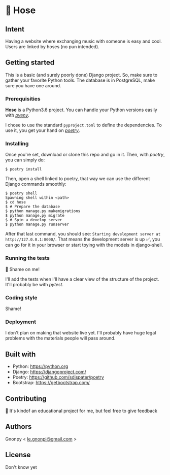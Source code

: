 # 🚿 Hose

## Intent
Having a website where exchanging music with someone is easy and cool.
Users are linked by hoses (no pun intended).

## Getting started

This is a basic (and surely poorly done) Django project.
So, make sure to gather your favorite Python tools.
The database is in PostgreSQL, make sure you have one around.

### Prerequisities

**Hose** is a Python3.6 project.
You can handle your Python versions easily with [*pyenv*](https://github.com/pyenv/pyenv).

I chose to use the standard `pyproject.toml` to define the dependencies.
To use it, you get your hand on [*poetry*](https://github.com/sdispater/poetry).

### Installing

Once you're set, download or clone this repo and go in it.
Then, with *poetry*, you can simply do:
```
$ poetry install
```
Then, open a shell linked to poetry, 
that way we can use the different Django commands smoothly:
```
$ poetry shell
Spawning shell within <path>
$ cd hose
$ # Prepare the database 
$ python manage.py makemigrations
$ python manage.py migrate
$ # Spin a develop server
$ python manage.py runserver
```
After that last command, you should see:
`Starting development server at http://127.0.0.1:8000/`.
That means the development server is up ✅,
you can go for it in your browser or
start toying with the models in django-shell.

### Running the tests
🔧
Shame on me!

I'll add the tests when I'll have a clear view of the structure
of the project.
It'll probably be with *pytest*.

### Coding style

Shame!

### Deployment

I don't plan on making that website live yet.
I'll probably have huge legal problems with the materials people will pass around.

## Built with

* Python: https://python.org
* Django: https://djangoproject.com/
* Poetry: https://github.com/sdispater/poetry
* Bootstrap: https://getbootstrap.com/

## Contributing

🙉
It's kindof an educational project for me,
but feel free to give feedback 

## Authors

Gnonpy < le.gnonpi@gmail.com >

## License

Don't know yet

